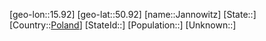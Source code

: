 ﻿---
location: [50.92,15.92]
type: City
tags:
- geo/City


SpocWebEntityId: 31160
isDeleted: false
confidential: public

---
[geo-lon::15.92]
[geo-lat::50.92]
[name::Jannowitz]
[State::]
[Country::[Poland](geo/Continent/Europe/Poland.md)]
[StateId::]
[Population::]
[Unknown::]

